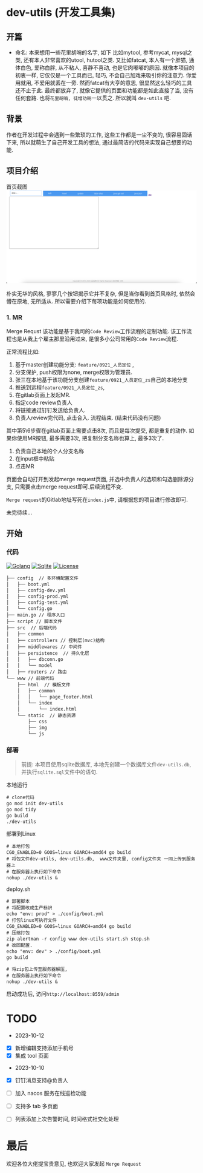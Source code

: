 # dev-utils (开发工具集)
## 开篇
- 命名: 本来想用一些花里胡哨的名字, 如下
    比如mytool, 参考mycat, mysql之类, 还有本人非常喜欢的utool, hutool之类.
    又比如fatcat, 本人有一个胖猫, 通体白色, 爱称白胖, 从不粘人, 喜静不喜动, 也是它肉嘟嘟的原因. 就像本项目的初衷一样, 它仅仅是一个工具而已, 轻巧, 不会自己加戏来吸引你的注意力. 你爱用就用, 不爱用就丢在一旁. 然而fatcat有大亨的意思, 很显然这么轻巧的工具还不止于此.
最终都放弃了, 就像它提供的页面和功能都是如此直接了当, 没有任何套路. 也将`花里胡哨, 徒增功耗`一以贯之.
所以就叫 `dev-utils` 吧.


## 背景
作者在开发过程中会遇到一些繁琐的工作, 这些工作都是一尘不变的, 很容易固话下来, 所以就萌生了自己开发工具的想法, 通过最简洁的代码来实现自己想要的功能. 

## 项目介绍
首页截图
![](www/static/img/readme-index.png)

朴实无华的风格, 寥寥几个按钮揭示它并不复杂, 但是当你看到首页风格时, 依然会懵在原地, 无所适从. 所以需要介绍下每项功能是如何使用的. 

### 1. MR
Merge Requst
该功能是基于我司的`Code Review`工作流程的定制功能. 该工作流程也是从我上个雇主那里沿用过来, 是很多小公司常用的`Code Review`流程.

正常流程比如: 

1. 基于master创建功能分支: `feature/0921_人员定位` , 
2. 分支保护, push权限为none, merge权限为管理员.
3. 张三在本地基于该功能分支创建`feature/0921_人员定位_zs`自己的本地分支
4. 推送到远程`feature/0921_人员定位_zs`, 
5. 在gitlab页面上发起MR.
6. 指定code review负责人
7. 将链接通过钉钉发送给负责人.
8. 负责人review完代码, 点击合入. 流程结束. (结束代码没有问题)

其中第5\6步骤在gitlab页面上需要点击8次, 而且是每次提交, 都是重复的动作. 如果你使用MR按钮, 最多需要3次, 把复制分支名称也算上, 最多3次了. 

1. 负责自己本地的个人分支名称
2. 在input框中粘贴
3. 点击MR

页面会自动打开到发起merge request页面, 并选中负责人的选项和勾选删除源分支, 只需要点击merge request即可.后续流程不变.

`Merge request`的Gitlab地址写死在`index.js`中, 请根据您的项目进行修改即可. 

未完待续...


## 开始

### 代码
[![Golang](https://img.shields.io/badge/golang-1.21.1-brightgreen)](https://golang.google.cn)
[![Sqlite](https://img.shields.io/badge/sqlite-3.0-orange)](https://golang.google.cn)
[![License](https://img.shields.io/badge/license-apache2.0-blue)](https://github.com/jszls65/dev-utils/blob/master/LICENSE)

``` shell
├── config  // 多环境配置文件
│   ├── boot.yml
│   ├── config-dev.yml
│   ├── config-prod.yml
│   ├── config-test.yml
│   └── config.go
├── main.go // 程序入口
├── script // 脚本文件
├── src  // 后端代码
│   ├── common
│   ├── controllers // 控制层(mvc)结构
│   ├── middlewares // 中间件
│   ├── persistence  // 持久化层
│   │   ├── dbconn.go
│   │   └── model
│   ├── routers // 路由
└── www // 前端代码
    ├── html  // 模板文件
    │   ├── common
    │   │   └── page_footer.html
    │   └── index
    │       └── index.html
    └── static  // 静态资源
        ├── css
        ├── img
        └── js

```

### 部署
> 前提: 本项目使用sqlite数据库, 本地先创建一个数据库文件`dev-utils.db`, 并执行`sqlite.sql`文件中的语句.


本地运行
```shell
# clone代码
go mod init dev-utils
go mod tidy
go build
./dev-utils
```

部署到Linux
```shell
# 本地打包
CGO_ENABLED=0 GOOS=linux GOARCH=amd64 go build
# 将包文件dev-utils, dev-utils.db,  www文件夹里, config文件夹 一同上传到服务器上
# 在服务器上执行如下命令
nohup ./dev-utils &
```

deploy.sh
```shell
# 部署脚本
# 将配置改成生产标识
echo "env: prod" > ./config/boot.yml
# 打包linux可执行文件 
CGO_ENABLED=0 GOOS=linux GOARCH=amd64 go build
# 压缩打包
zip alertman -r config www dev-utils start.sh stop.sh
# 改回配置.
echo "env: dev" > ./config/boot.yml
go build

```

```shell
# 将zip包上传至服务器解压, 
# 在服务器上执行如下命令
nohup ./dev-utils &
```


启动成功后, 访问`http://localhost:8559/admin`

# TODO

- 2023-10-12
- [x] 新增编辑支持添加手机号
- [x] 集成 tool 页面
- 2023-10-10
- [x] 钉钉消息支持@负责人



- [ ] 加入 nacos 服务在线巡检功能
- [ ] 支持多 tab 多页面
- [ ] 列表添加上次告警时间, 时间格式社交化处理



# 最后
欢迎各位大佬提宝贵意见, 也欢迎大家发起 `Merge Request`